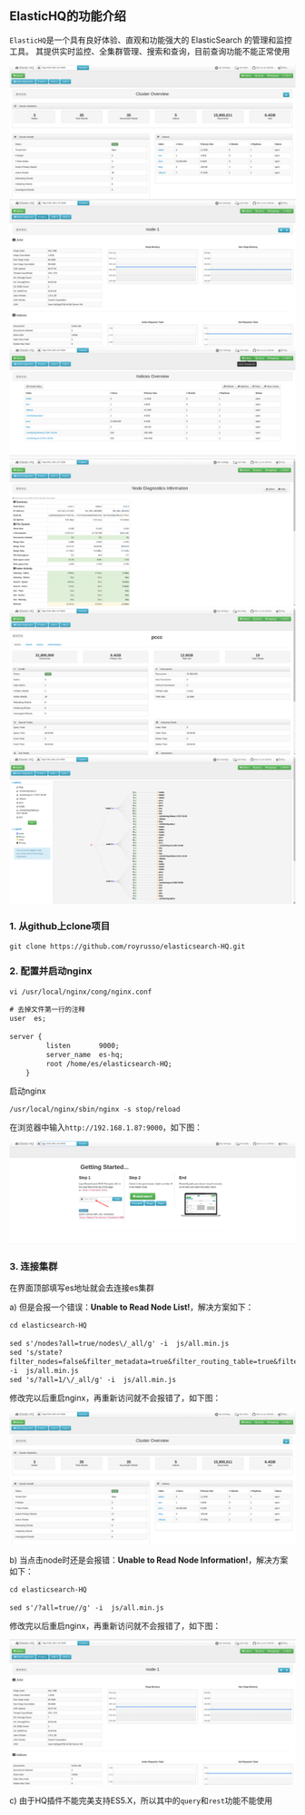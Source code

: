 ## ElasticHQ的功能介绍

`ElasticHQ`是一个具有良好体验、直观和功能强大的 ElasticSearch 的管理和监控工具。
其提供实时监控、全集群管理、搜索和查询，目前查询功能不能正常使用

![](assets/es-hq-2.png)
![](assets/es-hq-3.png)
![](assets/es-hq-4.png)
![](assets/es-hq-5.png)
![](assets/es-hq-6.png)
![](assets/es-hq-7.png)


### 1. 从github上clone项目

```
git clone https://github.com/royrusso/elasticsearch-HQ.git
```

### 2. 配置并启动nginx

`vi /usr/local/nginx/cong/nginx.conf`
```
# 去掉文件第一行的注释
user  es;

server {
         listen       9000;
         server_name  es-hq;
         root /home/es/elasticsearch-HQ;
    }
```

启动nginx
```
/usr/local/nginx/sbin/nginx -s stop/reload
```

在浏览器中输入`http://192.168.1.87:9000`，如下图：

![图1](assets/es-hq-1.png)

### 3. 连接集群

在界面顶部填写es地址就会去连接es集群

a) 但是会报一个错误：**Unable to Read Node List!**，解决方案如下：

```
cd elasticsearch-HQ

sed s'/nodes?all=true/nodes\/_all/g' -i  js/all.min.js 
sed 's/state?filter_nodes=false&filter_metadata=true&filter_routing_table=true&filter_blocks=true&filter_indices=true/state/g' -i  js/all.min.js 
sed 's/?all=1/\/_all/g' -i  js/all.min.js
```
修改完以后重启nginx，再重新访问就不会报错了，如下图：

![图2](assets/es-hq-2.png)

b) 当点击node时还是会报错：**Unable to Read Node Information!**，解决方案如下：

```
cd elasticsearch-HQ

sed s'/?all=true//g' -i  js/all.min.js
```
修改完以后重启nginx，再重新访问就不会报错了，如下图：

![图3](assets/es-hq-3.png)

c) 由于HQ插件不能完美支持ES5.X，所以其中的`query`和`rest`功能不能使用